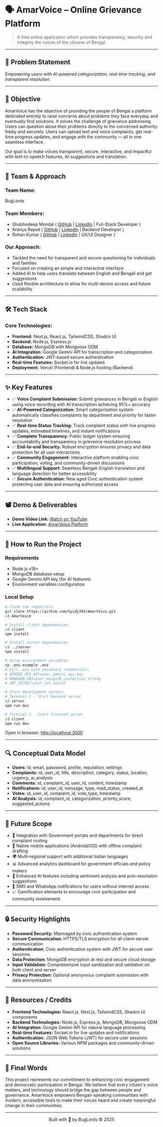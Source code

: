 # 🗣 AmarVoice – Online Grievance Platform

> A free online application which provides transparency, security and integrity the voices of the citizens of Bengal.

---

## 📌 Problem Statement

*Empowering users with AI-powered categorization, real-time tracking, and transparent resolution.*

---

## 🎯 Objective

AmarVoice has the objective of providing the people of Bengal a platform dedicated entirely to raise concerns about problems they face everyday and eventually find solutions. It solves the challenge of grievance addressing. Users can question about their problems directly to the concerned authority freely and securely. Users can upload text and voice complaints, get real-time progress updates, and engage with the community — all in one seamless interface.

Our goal is to make voices transparent, secure, interactive, and impactful with text-to-speech features, AI-suggestions and translation.

---

## 🧠 Team & Approach

### Team Name:
BugLords

### Team Members:  
- Shubhodeep Mondal ( [GitHub](https://github.com/Spidy394) | [LinkedIn](https://www.linkedin.com/in/shubho-deep) | Full-Stack Developer )  
- Aranya Rayed ( [GitHub](https://github.com/Abotishere) | [LinkedIn](https://www.linkedin.com/in/aranya-rayed-990671315/) | Backend Developer )  
- Rohan Kumar ( [GitHub](https://github.com/rohan911438) | [LinkedIn](https://www.linkedin.com/in/rohan-kumar-1a60b7314/) | UX/UI Designer )

### Our Approach:
- Tackled the need for transparent and secure questioning for individuals and families
- Focused on creating an simple and interactive interface
- Added AI to help users translate between English and Bengali and get suggestions
- Used flexible architecture to allow for multi-device access and future scalability

---

## 🛠 Tech Stack

### Core Technologies:
- **Frontend:** Next.js, React.js, TailwindCSS, Shadcn UI
- **Backend:** Node.js, Express.js
- **Database:** MongoDB with Mongoose ODM
- **AI Integration:** Google Gemini API for transcription and categorization
- **Authentication:** JWT-based secure authentication
- **Real-time Features:** Socket.io for live updates
- **Deployment:** Vercel (Frontend) & Node.js hosting (Backend)
---

## ✨ Key Features

- ✅ **Voice Complaint Submission:** Submit grievances in Bengali or English using voice recording with AI transcription achieving 95%+ accuracy
- ✅ **AI-Powered Categorization:** Smart categorization system automatically classifies complaints by department and priority for faster resolution
- ✅ **Real-time Status Tracking:** Track complaint status with live progress updates, estimated timelines, and instant notifications
- ✅ **Complete Transparency:** Public ledger system ensuring accountability and transparency in grievance resolution process
- ✅ **End-to-end Security:** Robust encryption ensures privacy and data protection for all user interactions
- ✅ **Community Engagement:** Interactive platform enabling civic participation, voting, and community-driven discussions
- ✅ **Multilingual Support:** Seamless Bengali-English translation and language detection for better accessibility
- ✅ **Secure Authentication:** New aged Civic authentication system protecting user data and ensuring authorized access

---

## 📽 Demo & Deliverables

- **Demo Video Link:** [Watch on YouTube](https://youtu.be/TvXc4fwwNF4?si=tTsEoMK8iFZkMcsa)  
- **Live Application:** [AmarVoice Platform](https://amar-voice.vercel.app/)

---

## 🧪 How to Run the Project

### Requirements

- Node.js v18+  
- MongoDB database setup  
- Google Gemini API key (for AI features)
- Environment variables configuration

### Local Setup

```bash
# Clone the repository
git clone https://github.com/Spidy394/AmarVoice.git
cd AmarVoice

# Install client dependencies
cd client
npm install

# Install server dependencies
cd ../server
npm install

# Setup environment variables
cp .env.example .env
# Fill .env with necessary credentials:
# GEMINI_API_KEY=your_gemini_api_key
# MONGODB_URI=your_mongodb_connection_string
# JWT_SECRET=your_jwt_secret

# Start development servers
# Terminal 1 - Start backend server
cd server
npm run dev

# Terminal 2 - Start frontend server
cd client
npm run dev
```

Open in browser: [http://localhost:3000](http://localhost:3000)

---


## 🔍 Conceptual Data Model

- **Users:** id, email, password, profile, reputation, settings  
- **Complaints:** id, user_id, title, description, category, status, location, urgency, ai_analysis  
- **Comments:** id, complaint_id, user_id, content, timestamp  
- **Notifications:** id, user_id, message, type, read_status, created_at  
- **Votes:** id, user_id, complaint_id, vote_type, timestamp  
- **AI Analysis:** id, complaint_id, categorization, priority_score, suggested_actions

---

## 🧬 Future Scope

- 🔗 Integration with Government portals and departments for direct complaint routing  
- 📱 Native mobile applications (Android/iOS) with offline complaint drafting  
- 🌍 Multi-regional support with additional Indian languages  
- 📊 Advanced analytics dashboard for government officials and policy makers  
- 🤖 Enhanced AI features including sentiment analysis and auto-resolution suggestions  
- 🔔 SMS and WhatsApp notifications for users without internet access  
- 📈 Gamification elements to encourage civic participation and community involvement

---

## 🔒 Security Highlights

- **Password Security:** Mannaged by civic authentication system
- **Secure Communication:** HTTPS/TLS encryption for all client-server communication  
- **Authentication:** Civic authentication system with JWT for secure user sessions
- **Data Protection:** MongoDB encryption at rest and secure cloud storage  
- **Input Validation:** Comprehensive input sanitization and validation on both client and server  
- **Privacy Protection:** Optional anonymous complaint submission with data anonymization

---

## 📎 Resources / Credits

- **Frontend Technologies:** React.js, Next.js, TailwindCSS, Shadcn UI components  
- **Backend Technologies:** Node.js, Express.js, MongoDB, Mongoose ODM  
- **AI Integration:** Google Gemini API for natural language processing  
- **Real-time Features:** Socket.io for live updates and notifications  
- **Authentication:** JSON Web Tokens (JWT) for secure user sessions  
- **Open Source Libraries:** Various NPM packages and community-driven solutions

---

## 🏁 Final Words

This project represents our commitment to enhancing civic engagement and democratic participation in Bengal. We believe that every citizen's voice matters, and technology should bridge the gap between people and governance. AmarVoice empowers Bengali-speaking communities with modern, accessible tools to make their voices heard and create meaningful change in their communities.

---

<p align="center">
  Built with 💙 by BugLords © 2025
</p>
